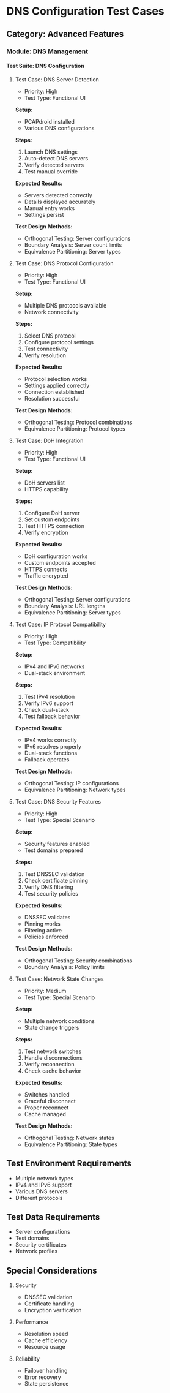 # DNS Configuration Test Cases

## Category: Advanced Features
### Module: DNS Management
#### Test Suite: DNS Configuration

1. Test Case: DNS Server Detection
   - Priority: High
   - Test Type: Functional UI
   
   **Setup:**
   - PCAPdroid installed
   - Various DNS configurations
   
   **Steps:**
   1. Launch DNS settings
   2. Auto-detect DNS servers
   3. Verify detected servers
   4. Test manual override
   
   **Expected Results:**
   - Servers detected correctly
   - Details displayed accurately
   - Manual entry works
   - Settings persist
   
   **Test Design Methods:**
   - Orthogonal Testing: Server configurations
   - Boundary Analysis: Server count limits
   - Equivalence Partitioning: Server types

2. Test Case: DNS Protocol Configuration
   - Priority: High
   - Test Type: Functional UI
   
   **Setup:**
   - Multiple DNS protocols available
   - Network connectivity
   
   **Steps:**
   1. Select DNS protocol
   2. Configure protocol settings
   3. Test connectivity
   4. Verify resolution
   
   **Expected Results:**
   - Protocol selection works
   - Settings applied correctly
   - Connection established
   - Resolution successful
   
   **Test Design Methods:**
   - Orthogonal Testing: Protocol combinations
   - Equivalence Partitioning: Protocol types

3. Test Case: DoH Integration
   - Priority: High
   - Test Type: Functional UI
   
   **Setup:**
   - DoH servers list
   - HTTPS capability
   
   **Steps:**
   1. Configure DoH server
   2. Set custom endpoints
   3. Test HTTPS connection
   4. Verify encryption
   
   **Expected Results:**
   - DoH configuration works
   - Custom endpoints accepted
   - HTTPS connects
   - Traffic encrypted
   
   **Test Design Methods:**
   - Orthogonal Testing: Server configurations
   - Boundary Analysis: URL lengths
   - Equivalence Partitioning: Server types

4. Test Case: IP Protocol Compatibility
   - Priority: High
   - Test Type: Compatibility
   
   **Setup:**
   - IPv4 and IPv6 networks
   - Dual-stack environment
   
   **Steps:**
   1. Test IPv4 resolution
   2. Verify IPv6 support
   3. Check dual-stack
   4. Test fallback behavior
   
   **Expected Results:**
   - IPv4 works correctly
   - IPv6 resolves properly
   - Dual-stack functions
   - Fallback operates
   
   **Test Design Methods:**
   - Orthogonal Testing: IP configurations
   - Equivalence Partitioning: Network types

5. Test Case: DNS Security Features
   - Priority: High
   - Test Type: Special Scenario
   
   **Setup:**
   - Security features enabled
   - Test domains prepared
   
   **Steps:**
   1. Test DNSSEC validation
   2. Check certificate pinning
   3. Verify DNS filtering
   4. Test security policies
   
   **Expected Results:**
   - DNSSEC validates
   - Pinning works
   - Filtering active
   - Policies enforced
   
   **Test Design Methods:**
   - Orthogonal Testing: Security combinations
   - Boundary Analysis: Policy limits

6. Test Case: Network State Changes
   - Priority: Medium
   - Test Type: Special Scenario
   
   **Setup:**
   - Multiple network conditions
   - State change triggers
   
   **Steps:**
   1. Test network switches
   2. Handle disconnections
   3. Verify reconnection
   4. Check cache behavior
   
   **Expected Results:**
   - Switches handled
   - Graceful disconnect
   - Proper reconnect
   - Cache managed
   
   **Test Design Methods:**
   - Orthogonal Testing: Network states
   - Equivalence Partitioning: State types

## Test Environment Requirements
- Multiple network types
- IPv4 and IPv6 support
- Various DNS servers
- Different protocols

## Test Data Requirements
- Server configurations
- Test domains
- Security certificates
- Network profiles

## Special Considerations
1. Security
   - DNSSEC validation
   - Certificate handling
   - Encryption verification

2. Performance
   - Resolution speed
   - Cache efficiency
   - Resource usage

3. Reliability
   - Failover handling
   - Error recovery
   - State persistence
